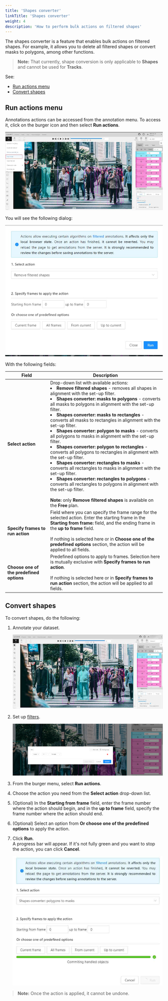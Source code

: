 ```yaml
---
title: 'Shapes converter'
linkTitle: 'Shapes converter'
weight: 4
description: 'How to perform bulk actions on filtered shapes'
---
```


The shapes converter is a feature that enables bulk actions on filtered shapes. For example, it allows you to delete
all filtered shapes or convert masks to polygons, among other functions.

> **Note:** That currently, shape conversion is only applicable to **Shapes** and cannot be used for **Tracks**.

See:

- [Run actions menu](#run-actions-menu)
- [Convert shapes](#convert-shapes)

## Run actions menu

Annotations actions can be accessed from the annotation menu. To access it, click on the burger icon
and then select **Run actions**.

![](/images/run-actions-menu.jpg)

You will see the following dialog:

![](/images/shapes-converter-dialog.jpg)

With the following fields:

<!--lint disable maximum-line-length-->

| Field                                    | Description                                                                                                                                                                                                                                                                                                                                                                                                                                                                                                                                                                                                                                                                                                                                                                                                                                                                                                                                                                            |
| ---------------------------------------- | -------------------------------------------------------------------------------------------------------------------------------------------------------------------------------------------------------------------------------------------------------------------------------------------------------------------------------------------------------------------------------------------------------------------------------------------------------------------------------------------------------------------------------------------------------------------------------------------------------------------------------------------------------------------------------------------------------------------------------------------------------------------------------------------------------------------------------------------------------------------------------------------------------------------------------------------------------------------------------------- |
| **Select action**                        | Drop-down list with available actions: <br><li>**Remove filtered shapes** - removes all shapes in alignment with the set-up filter.</li><li>**Shapes converter: masks to polygons** - converts all masks to polygons in alignment with the set-up filter.</li><li>**Shapes converter: masks to rectangles** - converts all masks to rectangles in alignment with the set-up filter.</li><li>**Shapes converter: polygon to masks** - converts all polygons to masks in alignment with the set-up filter.</li><li>**Shapes converter: polygon to rectangles** - converts all polygons to rectangles in alignment with the set-up filter.</li><li>**Shapes converter: rectangles to masks** - converts all rectangles to masks in alignment with the set-up filter.</li><li>**Shapes converter: rectangles to polygons** - converts all rectangles to polygons in alignment with the set-up filter.</li><br>**Note:** only **Remove filtered shapes** is available on the **Free** plan. |
| **Specify frames to run action**         | Field where you can specify the frame range for the selected action. Enter the starting frame in the **Starting from frame:** field, and the ending frame in the **up to frame** field. <br><br>If nothing is selected here or in **Choose one of the predefined options** section, the action will be applied to all fields.                                                                                                                                                                                                                                                                                                                                                                                                                                                                                                                                                                                                                                                          |
| **Choose one of the predefined options** | Predefined options to apply to frames. Selection here is mutually exclusive with **Specify frames to run action**. <br><br>If nothing is selected here or in **Specify frames to run action** section, the action will be applied to all fields.                                                                                                                                                                                                                                                                                                                                                                                                                                                                                                                                                                                                                                                                                                                                       |

<!--lint enable maximum-line-length-->

## Convert shapes

To convert shapes, do the following:

1. Annotate your dataset.

   ![](/images/shapes-converter-annotated-dataset.jpg)

2. Set up [filters](/docs/manual/advanced/filter/).

   ![](/images/shapes-converter-setup-filter.png)

3. From the burger menu, select **Run actions**.
4. Choose the action you need from the **Select action** drop-down list.
5. (Optional) In the **Starting from frame** field, enter the frame number where the action should begin,
   and in the **up to frame** field, specify the frame number where the action should end.
6. (Optional) Select an option from **Or choose one of the predefined options** to apply the action.
7. Click **Run**. <br> A progress bar will appear. If it's not fully green and you want to stop the action,
   you can click **Cancel**.

   ![](/images/shapes-coverter-action-run.jpg)

> **Note:** Once the action is applied, it cannot be undone.
